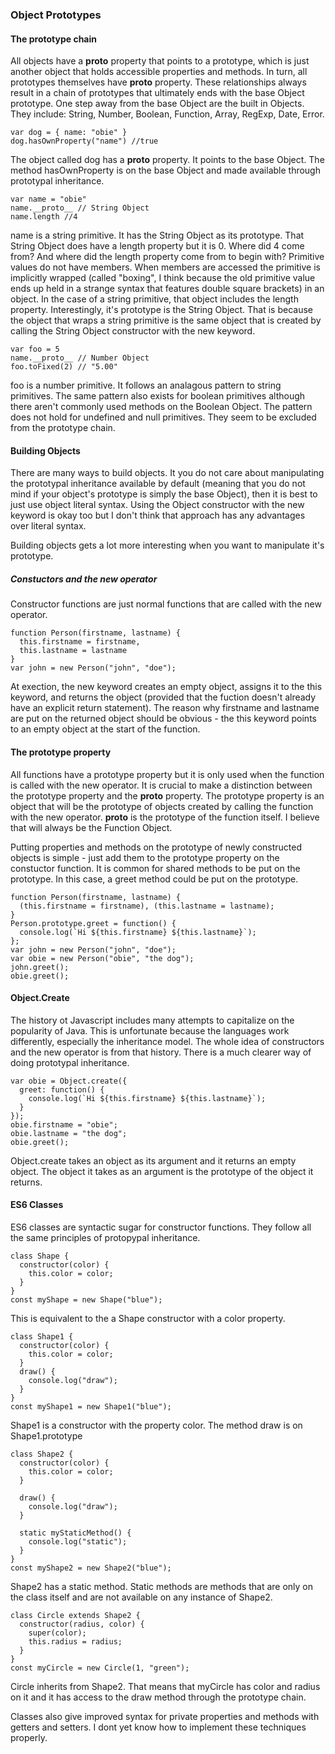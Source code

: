 ### Object Prototypes

#### The prototype chain

All objects have a **proto** property that points to a prototype, which is just another object that holds accessible properties and methods. In turn, all prototypes themselves have **proto** property. These relationships always result in a chain of prototypes that ultimately ends with the base Object prototype. One step away from the base Object are the built in Objects. They include: String, Number, Boolean, Function, Array, RegExp, Date, Error.

```
var dog = { name: "obie" }
dog.hasOwnProperty("name") //true
```

The object called dog has a **proto** property. It points to the base Object. The method hasOwnProperty is on the base Object and made available through prototypal inheritance.

```
var name = "obie"
name.__proto__ // String Object
name.length //4
```

name is a string primitive. It has the String Object as its prototype. That String Object does have a length property but it is 0. Where did 4 come from? And where did the length property come from to begin with? Primitive values do not have members. When members are accessed the primitive is implicitly wrapped (called "boxing", I think because the old primitive value ends up held in a strange syntax that features double square brackets) in an object. In the case of a string primitive, that object includes the length property. Interestingly, it's prototype is the String Object. That is because the object that wraps a string primitive is the same object that is created by calling the String Object constructor with the new keyword.

```
var foo = 5
name.__proto__ // Number Object
foo.toFixed(2) // "5.00"
```

foo is a number primitive. It follows an analagous pattern to string primitives. The same pattern also exists for boolean primitives although there aren't commonly used methods on the Boolean Object. The pattern does not hold for undefined and null primitives. They seem to be excluded from the prototype chain.

#### Building Objects

There are many ways to build objects. It you do not care about manipulating the prototypal inheritance available by default (meaning that you do not mind if your object's prototype is simply the base Object), then it is best to just use object literal syntax. Using the Object constructor with the new keyword is okay too but I don't think that approach has any advantages over literal syntax.

Building objects gets a lot more interesting when you want to manipulate it's prototype.

##### Constuctors and the new operator

Constructor functions are just normal functions that are called with the new operator.

```
function Person(firstname, lastname) {
  this.firstname = firstname,
  this.lastname = lastname
}
var john = new Person("john", "doe");
```

At exection, the new keyword creates an empty object, assigns it to the this keyword, and returns the object (provided that the fuction doesn't already have an explicit return statement). The reason why firstname and lastname are put on the returned object should be obvious - the this keyword points to an empty object at the start of the function.

#### The prototype property

All functions have a prototype property but it is only used when the function is called with the new operator. It is crucial to make a distinction between the prototype property and the **proto** property. The prototype property is an object that will be the prototype of objects created by calling the function with the new operator. **proto** is the prototype of the function itself. I believe that will always be the Function Object.

Putting properties and methods on the prototype of newly constructed objects is simple - just add them to the prototype property on the constuctor function. It is common for shared methods to be put on the prototype. In this case, a greet method could be put on the prototype.

```
function Person(firstname, lastname) {
  (this.firstname = firstname), (this.lastname = lastname);
}
Person.prototype.greet = function() {
  console.log(`Hi ${this.firstname} ${this.lastname}`);
};
var john = new Person("john", "doe");
var obie = new Person("obie", "the dog");
john.greet();
obie.greet();
```

#### Object.Create

The history ot Javascript includes many attempts to capitalize on the popularity of Java. This is unfortunate because the languages work differently, especially the inheritance model. The whole idea of constructors and the new operator is from that history. There is a much clearer way of doing prototypal inheritance.

```
var obie = Object.create({
  greet: function() {
    console.log(`Hi ${this.firstname} ${this.lastname}`);
  }
});
obie.firstname = "obie";
obie.lastname = "the dog";
obie.greet();
```

Object.create takes an object as its argument and it returns an empty object. The object it takes as an argument is the prototype of the object it returns.

#### ES6 Classes

ES6 classes are syntactic sugar for constructor functions. They follow all the same principles of protopypal inheritance.

```
class Shape {
  constructor(color) {
    this.color = color;
  }
}
const myShape = new Shape("blue");
```

This is equivalent to the a Shape constructor with a color property.

```
class Shape1 {
  constructor(color) {
    this.color = color;
  }
  draw() {
    console.log("draw");
  }
}
const myShape1 = new Shape1("blue");
```

Shape1 is a constructor with the property color. The method draw is on Shape1.prototype

```
class Shape2 {
  constructor(color) {
    this.color = color;
  }

  draw() {
    console.log("draw");
  }

  static myStaticMethod() {
    console.log("static");
  }
}
const myShape2 = new Shape2("blue");
```

Shape2 has a static method. Static methods are methods that are only on the class
itself and are not available on any instance of Shape2.

```
class Circle extends Shape2 {
  constructor(radius, color) {
    super(color);
    this.radius = radius;
  }
}
const myCircle = new Circle(1, "green");
```

Circle inherits from Shape2. That means that myCircle has color and radius on it and it has access to the draw method through the prototype chain.

Classes also give improved syntax for private properties and methods with getters and setters.
I dont yet know how to implement these techniques properly.
